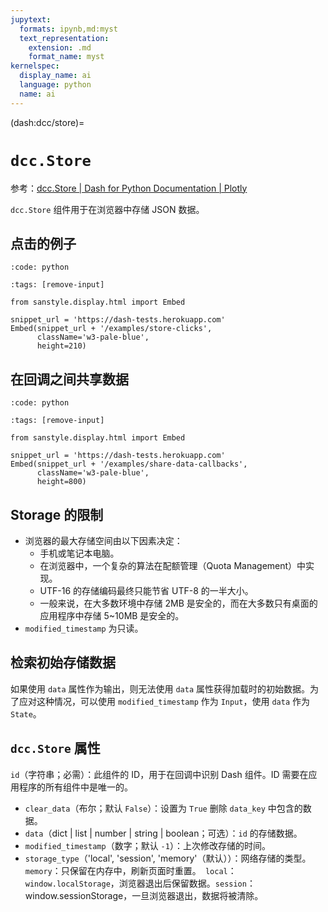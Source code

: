 ```yaml
---
jupytext:
  formats: ipynb,md:myst
  text_representation:
    extension: .md
    format_name: myst
kernelspec:
  display_name: ai
  language: python
  name: ai
---
```


(dash:dcc/store)=
# `dcc.Store`

参考：[dcc.Store | Dash for Python Documentation | Plotly](https://dash.plotly.com/dash-core-components/store)

`dcc.Store` 组件用于在浏览器中存储 JSON 数据。

## 点击的例子

```{include} ../examples/store_clicks.py
:code: python
```

```{code-cell} ipython3
:tags: [remove-input]
        
from sanstyle.display.html import Embed

snippet_url = 'https://dash-tests.herokuapp.com'
Embed(snippet_url + '/examples/store-clicks',
      className='w3-pale-blue',
      height=210)
```

## 在回调之间共享数据

```{include} ../examples/share_data_callbacks.py
:code: python
```

```{code-cell} ipython3
:tags: [remove-input]

from sanstyle.display.html import Embed

snippet_url = 'https://dash-tests.herokuapp.com'
Embed(snippet_url + '/examples/share-data-callbacks',
      className='w3-pale-blue',
      height=800)
```

## Storage 的限制

- 浏览器的最大存储空间由以下因素决定：
  - 手机或笔记本电脑。
  - 在浏览器中，一个复杂的算法在配额管理（Quota Management）中实现。
  - UTF-16 的存储编码最终只能节省 UTF-8 的一半大小。
  - 一般来说，在大多数环境中存储 2MB 是安全的，而在大多数只有桌面的应用程序中存储 5~10MB 是安全的。
- `modified_timestamp` 为只读。

## 检索初始存储数据

如果使用 `data` 属性作为输出，则无法使用 `data` 属性获得加载时的初始数据。为了应对这种情况，可以使用 `modified_timestamp` 作为 `Input`，使用 `data` 作为 `State`。

## `dcc.Store` 属性

`id`（字符串；必需）：此组件的 ID，用于在回调中识别 Dash 组件。ID 需要在应用程序的所有组件中是唯一的。
- `clear_data`（布尔；默认 `False`）：设置为 `True` 删除 `data_key` 中包含的数据。
- `data`（dict | list | number | string | boolean；可选）：`id` 的存储数据。
- `modified_timestamp`（数字；默认 `-1`）：上次修改存储的时间。
- `storage_type`（'local', 'session', 'memory'（默认））：网络存储的类型。`memory`：只保留在内存中，刷新页面时重置。` local`：`window.localStorage`，浏览器退出后保留数据。`session`：window.sessionStorage，一旦浏览器退出，数据将被清除。